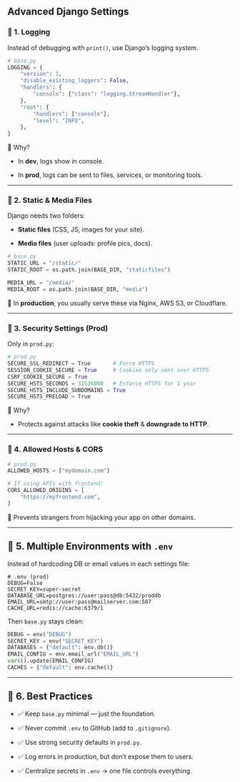 

## Advanced Django Settings

### 🔹 1. **Logging**

Instead of debugging with `print()`, use Django’s logging system.

```python
# base.py
LOGGING = {
    "version": 1,
    "disable_existing_loggers": False,
    "handlers": {
        "console": {"class": "logging.StreamHandler"},
    },
    "root": {
        "handlers": ["console"],
        "level": "INFO",
    },
}

```

📌 Why?

- In **dev**, logs show in console.
    
- In **prod**, logs can be sent to files, services, or monitoring tools.
    

---

### 🔹 2. **Static & Media Files**

Django needs two folders:

- **Static files** (CSS, JS, images for your site).
    
- **Media files** (user uploads: profile pics, docs).

```python
# base.py
STATIC_URL = "/static/"
STATIC_ROOT = os.path.join(BASE_DIR, "staticfiles")

MEDIA_URL = "/media/"
MEDIA_ROOT = os.path.join(BASE_DIR, "media")

```

📌 In **production**, you usually serve these via Nginx, AWS S3, or Cloudflare.

---

### 🔹 3. **Security Settings (Prod)**

Only in `prod.py`:

```python
# prod.py
SECURE_SSL_REDIRECT = True       # Force HTTPS
SESSION_COOKIE_SECURE = True     # Cookies only sent over HTTPS
CSRF_COOKIE_SECURE = True
SECURE_HSTS_SECONDS = 31536000   # Enforce HTTPS for 1 year
SECURE_HSTS_INCLUDE_SUBDOMAINS = True
SECURE_HSTS_PRELOAD = True

```

📌 Why?

- Protects against attacks like **cookie theft** & **downgrade to HTTP**.
    

---

### 🔹 4. **Allowed Hosts & CORS**

```python
# prod.py
ALLOWED_HOSTS = ["mydomain.com"]

# If using APIs with frontend:
CORS_ALLOWED_ORIGINS = [
    "https://myfrontend.com",
]

```

📌 Prevents strangers from hijacking your app on other domains.

---

## 🔹 5. **Multiple Environments with `.env`**

Instead of hardcoding DB or email values in each settings file:

```env
# .env (prod)
DEBUG=False
SECRET_KEY=super-secret
DATABASE_URL=postgres://user:pass@db:5432/proddb
EMAIL_URL=smtp://user:pass@mailserver.com:587
CACHE_URL=redis://cache:6379/1

```

Then `base.py` stays clean:

```python
DEBUG = env("DEBUG")
SECRET_KEY = env("SECRET_KEY")
DATABASES = {"default": env.db()}
EMAIL_CONFIG = env.email_url("EMAIL_URL")
vars().update(EMAIL_CONFIG)
CACHES = {"default": env.cache()}

```

---

## 🔹 6. **Best Practices**

- ✅ Keep `base.py` minimal — just the foundation.
    
- ✅ Never commit `.env` to GitHub (add to `.gitignore`).
    
- ✅ Use strong security defaults in `prod.py`.
    
- ✅ Log errors in production, but don’t expose them to users.
    
- ✅ Centralize secrets in `.env` → one file controls everything.